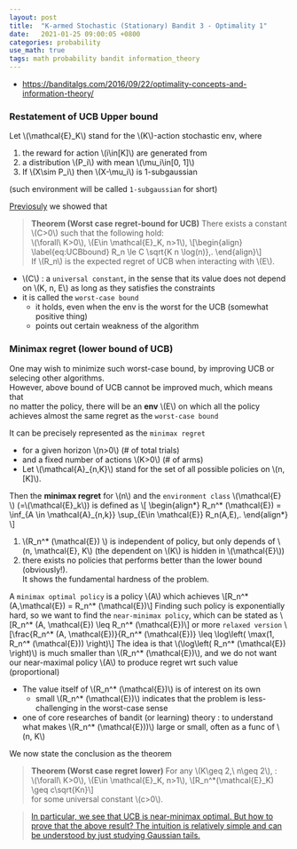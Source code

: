 ```yaml
---
layout: post
title:  "K-armed Stochastic (Stationary) Bandit 3 - Optimality 1"
date:   2021-01-25 09:00:05 +0800
categories: probability
use_math: true
tags: math probability bandit information_theory
---
```



- <a href="https://banditalgs.com/2016/09/22/optimality-concepts-and-information-theory/" target="_blank">https://banditalgs.com/2016/09/22/optimality-concepts-and-information-theory/</a>  

### Restatement of UCB Upper bound

Let \\(\mathcal{E}\_K\\) stand for the \\(K\\)-action stochastic env, where
1. the reward for action \\(i\in[K]\\) are generated from
2. a distribution \\(P\_i\\) with mean \\(\mu\_i\in[0, 1]\\)
3. If \\(X\sim P\_i\\) then \\(X-\mu\_i\\) is 1-subgaussian

(such environment will be called `1-subgaussian` for short)


<a href="{{site.url}}/probability/2021/01/07/k-armed-bandit-ucb.html" target="_blank">Previosuly</a> we showed that

> __Theorem (Worst case regret-bound for UCB)__ There exists a constant \\(C>0\\) such that the following hold:  
\\(\forall\\ K>0\\), \\(E\in \mathcal{E}\_K, n>1\\),
\\[\begin{align} 
\label{eq:UCBbound} 
R_n \le C \sqrt{K n \log(n)}\,. 
\end{align}\\]  
If \\(R\_n\\) is the expected regret of UCB when interacting with \\(E\\).

- \\(C\\) : a `universal constant`, in the sense that its value does not depend on \\(K, n, E\\) as long as they satisfies the constraints
- it is called the `worst-case bound`
  - it holds, even when the env is the worst for the UCB (somewhat positive thing)
  - points out certain weakness of the algorithm


### Minimax regret (lower bound of UCB)

One may wish to minimize such worst-case bound, by improving UCB or selecing other algorithms.  
However, above bound of UCB cannot be improved much, which means that  
no matter the policy, there will be an __env__ \\(E\\) on which all the policy achieves almost the same regret as the `worst-case bound`

It can be precisely represented as the `minimax regret`
- for a given horizon \\(n>0\\) (# of total trials)
- and a fixed number of actions \\(K>0\\) (# of arms)
- Let \\(\mathcal{A}_{n,K}\\) stand for the set of all possible policies on \\(n, [K]\\).

Then the __minimax regret__ for \\(n\\) and the `environment class` \\(\mathcal{E} \\) (=\\(\mathcal{E}\_k\\)) is defined as
\\[
\begin\{align\*\} 
R_n^\* (\mathcal{E})  = \inf_{A \in \mathcal{A}\_{n,k}} \sup_{E\in \mathcal{E}}  R_n(A,E)\,.
\end\{align\*\}
\\]

1. \\(R_n^* (\mathcal{E}) \\) is independent of policy, but only depends of \\(n, \mathcal{E}, K\\) (the dependent on \\(K\\) is hidden in \\(\mathcal{E}\\))
2. there exists no policies that performs better than the lower bound (obviously!).  
   It shows the fundamental hardness of the problem.


A `minimax optimal policy` is a policy \\(A\\) which achieves
\\[R_n^* (A,\mathcal{E}) = R_n^* (\mathcal{E})\\]
Finding such policy is exponentially hard, so we want to find the `near-minimax policy`, which can be stated as
\\[R\_n^* (A, \mathcal{E}) \leq R\_n^* (\mathcal{E})\\]
or more `relaxed version`
\\[\frac{R\_n^* (A, \mathcal{E})}{R\_n^* (\mathcal{E})} \leq \log\left( \max(1, R\_n^* (\mathcal{E})) \right)\\]
The idea is that \\(\log\left( R\_n^* (\mathcal{E}) \right)\\) is much smaller than \\(R\_n^* (\mathcal{E})\\), and we do not want our near-maximal policy \\(A\\) to produce regret wrt such value (proportional)

- The value itself of \\(R\_n^* (\mathcal{E})\\) is of interest on its own
  - small \\(R\_n^* (\mathcal{E})\\) indicates that the problem is less-challenging in the worst-case sense
- one of core researches of bandit (or learning) theory : to understand what makes \\(R\_n^* (\mathcal{E}))\\) large or small, often as a func of \\(n, K\\)


We now state the conclusion as the theorem

> __Theorem (Worst case regret lower)__ For any \\(K\geq 2,\\ n\geq 2\\), :  
\\(\forall\\ K>0\\), \\(E\in \mathcal{E}\_K, n>1\\),
\\[R_n^*(\mathcal{E}_K) \geq c\sqrt{Kn}\\]  
for some universal constant \\(c>0\\).

> <a href="https://banditalgs.com/2016/09/22/optimality-concepts-and-information-theory/" target="_blank">In particular, we see that UCB is near-minimax optimal. But how to prove that the above result? The intuition is relatively simple and can be understood by just studying Gaussian tails.</a>